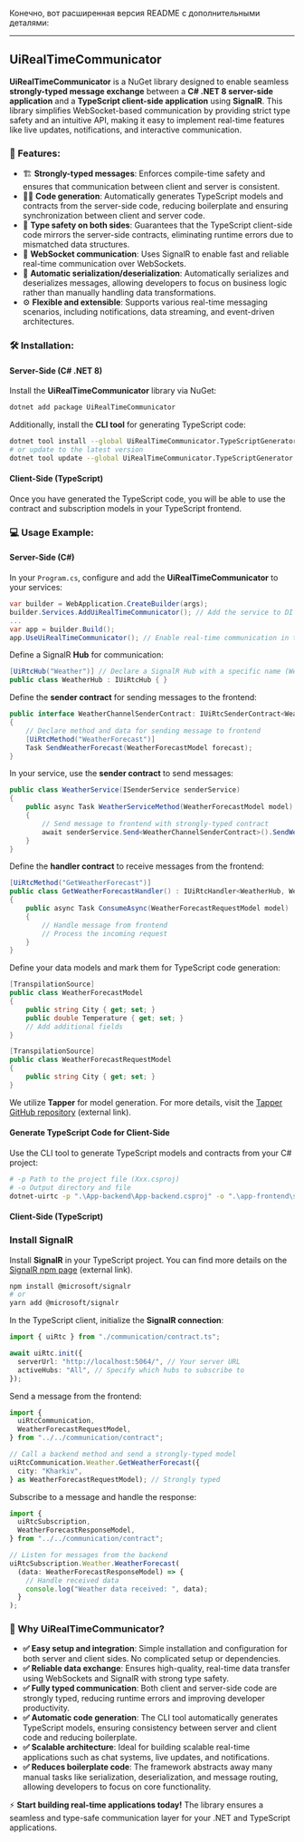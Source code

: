 Конечно, вот расширенная версия README с дополнительными деталями:

---

## UiRealTimeCommunicator

**UiRealTimeCommunicator** is a NuGet library designed to enable seamless **strongly-typed message exchange** between a **C# .NET 8 server-side application** and a **TypeScript client-side application** using **SignalR**. This library simplifies WebSocket-based communication by providing strict type safety and an intuitive API, making it easy to implement real-time features like live updates, notifications, and interactive communication.

### 🚀 Features:

- 🏗 **Strongly-typed messages**: Enforces compile-time safety and ensures that communication between client and server is consistent.
- 🧑‍💻 **Code generation**: Automatically generates TypeScript models and contracts from the server-side code, reducing boilerplate and ensuring synchronization between client and server code.
- 🔐 **Type safety on both sides**: Guarantees that the TypeScript client-side code mirrors the server-side contracts, eliminating runtime errors due to mismatched data structures.
- 📡 **WebSocket communication**: Uses SignalR to enable fast and reliable real-time communication over WebSockets.
- 🔄 **Automatic serialization/deserialization**: Automatically serializes and deserializes messages, allowing developers to focus on business logic rather than manually handling data transformations.
- ⚙️ **Flexible and extensible**: Supports various real-time messaging scenarios, including notifications, data streaming, and event-driven architectures.

### 🛠 Installation:

#### Server-Side (C# .NET 8)

Install the **UiRealTimeCommunicator** library via NuGet:

```sh
dotnet add package UiRealTimeCommunicator
```

Additionally, install the **CLI tool** for generating TypeScript code:

```sh
dotnet tool install --global UiRealTimeCommunicator.TypeScriptGenerator
# or update to the latest version
dotnet tool update --global UiRealTimeCommunicator.TypeScriptGenerator
```

#### Client-Side (TypeScript)

Once you have generated the TypeScript code, you will be able to use the contract and subscription models in your TypeScript frontend.

### 💻 Usage Example:

#### Server-Side (C#)

In your `Program.cs`, configure and add the **UiRealTimeCommunicator** to your services:

```csharp
var builder = WebApplication.CreateBuilder(args);
builder.Services.AddUiRealTimeCommunicator(); // Add the service to DI container
...
var app = builder.Build();
app.UseUiRealTimeCommunicator(); // Enable real-time communication in the app pipeline
```

Define a SignalR **Hub** for communication:

```csharp
[UiRtcHub("Weather")] // Declare a SignalR Hub with a specific name (Weather)
public class WeatherHub : IUiRtcHub { }
```

Define the **sender contract** for sending messages to the frontend:

```csharp
public interface WeatherChannelSenderContract: IUiRtcSenderContract<WeatherHub>
{
    // Declare method and data for sending message to frontend
    [UiRtcMethod("WeatherForecast")]
    Task SendWeatherForecast(WeatherForecastModel forecast);
}
```

In your service, use the **sender contract** to send messages:

```csharp
public class WeatherService(ISenderService senderService)
{
    public async Task WeatherServiceMethod(WeatherForecastModel model)
    {
        // Send message to frontend with strongly-typed contract
        await senderService.Send<WeatherChannelSenderContract>().SendWeatherForecast(model);
    }
}
```

Define the **handler contract** to receive messages from the frontend:

```csharp
[UiRtcMethod("GetWeatherForecast")]
public class GetWeatherForecastHandler() : IUiRtcHandler<WeatherHub, WeatherForecastRequestModel>
{
    public async Task ConsumeAsync(WeatherForecastRequestModel model)
    {
        // Handle message from frontend
        // Process the incoming request
    }
}
```

Define your data models and mark them for TypeScript code generation:

```csharp
[TranspilationSource]
public class WeatherForecastModel
{
    public string City { get; set; }
    public double Temperature { get; set; }
    // Add additional fields
}

[TranspilationSource]
public class WeatherForecastRequestModel
{
    public string City { get; set; }
}
```

We utilize **Tapper** for model generation. For more details, visit the [Tapper GitHub repository](https://github.com/nenoNaninu/Tapper) (external link).

#### Generate TypeScript Code for Client-Side

Use the CLI tool to generate TypeScript models and contracts from your C# project:

```sh
# -p Path to the project file (Xxx.csproj)
# -o Output directory and file
dotnet-uirtc -p ".\App-backend\App-backend.csproj" -o ".\app-frontend\src\communication\contract.ts"
```

#### Client-Side (TypeScript)

### Install SignalR

Install **SignalR** in your TypeScript project. You can find more details on the [SignalR npm page](https://www.npmjs.com/package/@microsoft/signalr) (external link).

```bash
npm install @microsoft/signalr
# or
yarn add @microsoft/signalr
```

In the TypeScript client, initialize the **SignalR connection**:

```typescript
import { uiRtc } from "./communication/contract.ts";

await uiRtc.init({
  serverUrl: "http://localhost:5064/", // Your server URL
  activeHubs: "All", // Specify which hubs to subscribe to
});
```

Send a message from the frontend:

```typescript
import {
  uiRtcCommunication,
  WeatherForecastRequestModel,
} from "../../communication/contract";

// Call a backend method and send a strongly-typed model
uiRtcCommunication.Weather.GetWeatherForecast({
  city: "Kharkiv",
} as WeatherForecastRequestModel); // Strongly typed
```

Subscribe to a message and handle the response:

```typescript
import {
  uiRtcSubscription,
  WeatherForecastResponseModel,
} from "../../communication/contract";

// Listen for messages from the backend
uiRtcSubscription.Weather.WeatherForecast(
  (data: WeatherForecastResponseModel) => {
    // Handle received data
    console.log("Weather data received: ", data);
  }
);
```

### 🎯 Why UiRealTimeCommunicator?

- **✅ Easy setup and integration**: Simple installation and configuration for both server and client sides. No complicated setup or dependencies.
- **✅ Reliable data exchange**: Ensures high-quality, real-time data transfer using WebSockets and SignalR with strong type safety.
- **✅ Fully typed communication**: Both client and server-side code are strongly typed, reducing runtime errors and improving developer productivity.
- **✅ Automatic code generation**: The CLI tool automatically generates TypeScript models, ensuring consistency between server and client code and reducing boilerplate.
- **✅ Scalable architecture**: Ideal for building scalable real-time applications such as chat systems, live updates, and notifications.
- **✅ Reduces boilerplate code**: The framework abstracts away many manual tasks like serialization, deserialization, and message routing, allowing developers to focus on core functionality.

⚡ **Start building real-time applications today!** The library ensures a seamless and type-safe communication layer for your .NET and TypeScript applications.
